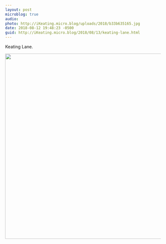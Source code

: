 ```yaml
---
layout: post
microblog: true
audio: 
photo: http://iKeating.micro.blog/uploads/2018/b33b635165.jpg
date: 2018-08-12 19:48:23 -0500
guid: http://iKeating.micro.blog/2018/08/13/keating-lane.html
---
```

Keating Lane. 

<img src="http://iKeating.micro.blog/uploads/2018/b33b635165.jpg" width="600" height="600" />
